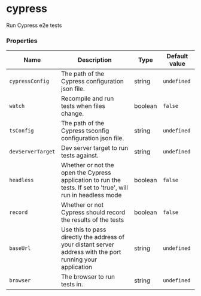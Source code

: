 # cypress

Run Cypress e2e tests

### Properties

| Name              | Description                                                                                                   | Type    | Default value |
| ----------------- | ------------------------------------------------------------------------------------------------------------- | ------- | ------------- |
| `cypressConfig`   | The path of the Cypress configuration json file.                                                              | string  | `undefined`   |
| `watch`           | Recompile and run tests when files change.                                                                    | boolean | `false`       |
| `tsConfig`        | The path of the Cypress tsconfig configuration json file.                                                     | string  | `undefined`   |
| `devServerTarget` | Dev server target to run tests against.                                                                       | string  | `undefined`   |
| `headless`        | Whether or not the open the Cypress application to run the tests. If set to 'true', will run in headless mode | boolean | `false`       |
| `record`          | Whether or not Cypress should record the results of the tests                                                 | boolean | `false`       |
| `baseUrl`         | Use this to pass directly the address of your distant server address with the port running your application   | string  | `undefined`   |
| `browser`         | The browser to run tests in.                                                                                  | string  | `undefined`   |
